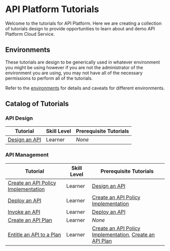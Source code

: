 # API Platform Tutorials

Welcome to the tutorials for API Platform.  Here we are creating a collection of tutorials design to provide opportunities to learn about and demo API Platform Cloud Service.

## Environments
These tutorials are design to be generically used in whatever environment you might be using however if you are not the administrator of the environment you are using, you may not have all of the necessary permissions to perform all of the tutorials.  

Refer to the [environments](../environments/README.md) for details and caveats for different environments.

## Catalog of Tutorials
### API Design
Tutorial | Skill Level | Prerequisite Tutorials
--- | --- | --- 
[Design an API](./design/design_api) | Learner | *None*

### API Management
Tutorial | Skill Level | Prerequisite Tutorials
--- | --- | --- 
[Create an API Policy Implementation](./manage/apis/create_api) | Learner | [Design an API](./design/design_api)
[Deploy an API](./manage/apis/deploy_api) | Learner | [Create an API Policy Implementation](./manage/apis/create_api)
[Invoke an API](./manage/apis/invoke_api) | Learner | [Deploy an API](./manage/apis/deploy_api)
[Create an API Plan](./manage/plans/create_plan) | Learner | *None*
[Entitle an API to a Plan](./manage/apis/entitle_api) | Learner | [Create an API Policy Implementation](./manage/apis/create_api), [Create an API Plan](./manage/plans/create_plan)

